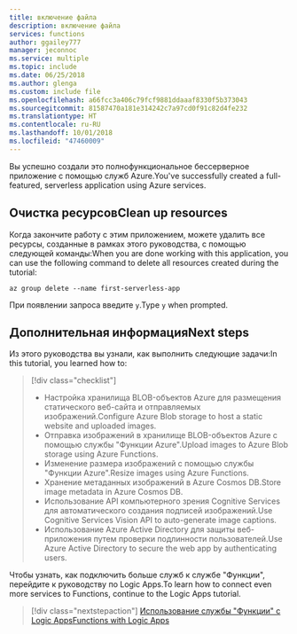 ```yaml
---
title: включение файла
description: включение файла
services: functions
author: ggailey777
manager: jeconnoc
ms.service: multiple
ms.topic: include
ms.date: 06/25/2018
ms.author: glenga
ms.custom: include file
ms.openlocfilehash: a66fcc3a406c79fcf9881ddaaaf8330f5b373043
ms.sourcegitcommit: 81587470a181e314242c7a97cd0f91c82d4fe232
ms.translationtype: HT
ms.contentlocale: ru-RU
ms.lasthandoff: 10/01/2018
ms.locfileid: "47460009"
---
```

<span data-ttu-id="85bc9-103">Вы успешно создали это полнофункциональное бессерверное приложение с помощью служб Azure.</span><span class="sxs-lookup"><span data-stu-id="85bc9-103">You've successfully created a full-featured, serverless application using Azure services.</span></span>

## <a name="clean-up-resources"></a><span data-ttu-id="85bc9-104">Очистка ресурсов</span><span class="sxs-lookup"><span data-stu-id="85bc9-104">Clean up resources</span></span>

<span data-ttu-id="85bc9-105">Когда закончите работу с этим приложением, можете удалить все ресурсы, созданные в рамках этого руководства, с помощью следующей команды:</span><span class="sxs-lookup"><span data-stu-id="85bc9-105">When you are done working with this application, you can use the following command to delete all resources created during the tutorial:</span></span>

```azurecli
az group delete --name first-serverless-app
```

<span data-ttu-id="85bc9-106">При появлении запроса введите `y`.</span><span class="sxs-lookup"><span data-stu-id="85bc9-106">Type `y` when prompted.</span></span>  

## <a name="next-steps"></a><span data-ttu-id="85bc9-107">Дополнительная информация</span><span class="sxs-lookup"><span data-stu-id="85bc9-107">Next steps</span></span>

<span data-ttu-id="85bc9-108">Из этого руководства вы узнали, как выполнить следующие задачи:</span><span class="sxs-lookup"><span data-stu-id="85bc9-108">In this tutorial, you learned how to:</span></span>
> [!div class="checklist"]
> * <span data-ttu-id="85bc9-109">Настройка хранилища BLOB-объектов Azure для размещения статического веб-сайта и отправляемых изображений.</span><span class="sxs-lookup"><span data-stu-id="85bc9-109">Configure Azure Blob storage to host a static website and uploaded images.</span></span>
> * <span data-ttu-id="85bc9-110">Отправка изображений в хранилище BLOB-объектов Azure с помощью службы "Функции Azure".</span><span class="sxs-lookup"><span data-stu-id="85bc9-110">Upload images to Azure Blob storage using Azure Functions.</span></span>
> * <span data-ttu-id="85bc9-111">Изменение размера изображений с помощью службы "Функции Azure".</span><span class="sxs-lookup"><span data-stu-id="85bc9-111">Resize images using Azure Functions.</span></span>
> * <span data-ttu-id="85bc9-112">Хранение метаданных изображений в Azure Cosmos DB.</span><span class="sxs-lookup"><span data-stu-id="85bc9-112">Store image metadata in Azure Cosmos DB.</span></span>
> * <span data-ttu-id="85bc9-113">Использование API компьютерного зрения Cognitive Services для автоматического создания подписей изображений.</span><span class="sxs-lookup"><span data-stu-id="85bc9-113">Use Cognitive Services Vision API to auto-generate image captions.</span></span>
> * <span data-ttu-id="85bc9-114">Использование Azure Active Directory для защиты веб-приложения путем проверки подлинности пользователей.</span><span class="sxs-lookup"><span data-stu-id="85bc9-114">Use Azure Active Directory to secure the web app by authenticating users.</span></span>

<span data-ttu-id="85bc9-115">Чтобы узнать, как подключить больше служб к службе "Функции", перейдите к руководству по Logic Apps.</span><span class="sxs-lookup"><span data-stu-id="85bc9-115">To learn how to connect even more services to Functions, continue to the Logic Apps tutorial.</span></span> 

> [!div class="nextstepaction"]
> [<span data-ttu-id="85bc9-116">Использование службы "Функции" с Logic Apps</span><span class="sxs-lookup"><span data-stu-id="85bc9-116">Functions with Logic Apps</span></span>](https://docs.microsoft.com/azure/azure-functions/functions-twitter-email)
